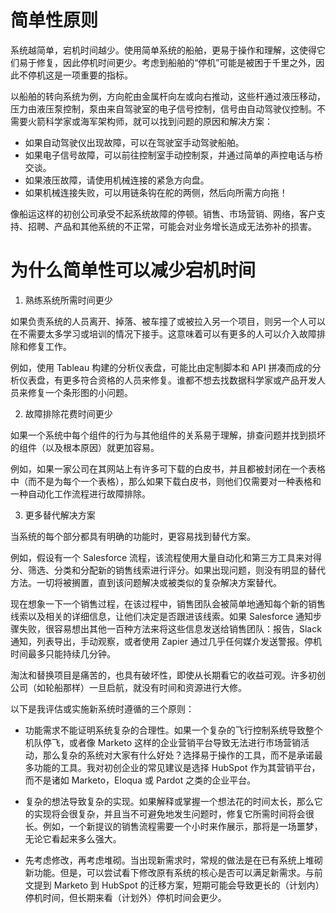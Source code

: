 # 简单性原则

系统越简单，宕机时间越少。使用简单系统的船舶，更易于操作和理解，这使得它们易于修复，因此停机时间更少。考虑到船舶的“停机”可能是被困于千里之外，因此不停机这是一项重要的指标。

以船舶的转向系统为例，方向舵由金属杆向左或向右推动，这些杆通过液压移动，压力由液压泵控制，泵由来自驾驶室的电子信号控制，信号由自动驾驶仪控制。不需要火箭科学家或海军架构师，就可以找到问题的原因和解决方案：

- 如果自动驾驶仪出现故障，可以在驾驶室手动驾驶船舶。
- 如果电子信号故障，可以前往控制室手动控制泵，并通过简单的声控电话与桥交谈。
- 如果液压故障，请使用机械连接的紧急方向盘。
- 如果机械连接失败，可以用链条钩在舵的两侧，然后向所需方向拖！

像船运这样的初创公司承受不起系统故障的停顿。销售、市场营销、网络，客户支持、招聘、产品和其他系统的不正常，可能会对业务增长造成无法弥补的损害。

# 为什么简单性可以减少宕机时间

1. 熟练系统所需时间更少

如果负责系统的人员离开、掉落、被车撞了或被拉入另一个项目，则另一个人可以在不需要太多学习或培训的情况下接手。这意味着可以有更多的人可以介入故障排除和修复工作。

例如，使用 Tableau 构建的分析仪表盘，可能比由定制脚本和 API 拼凑而成的分析仪表盘，有更多符合资格的人员来修复。谁都不想去找数据科学家或产品开发人员来修复一个条形图的小问题。

2. 故障排除花费时间更少

如果一个系统中每个组件的行为与其他组件的关系易于理解，排查问题并找到损坏的组件（以及根本原因）就更加容易。

例如，如果一家公司在其网站上有许多可下载的白皮书，并且都被封闭在一个表格中（而不是为每个一个表格），那么如果下载白皮书，则他们仅需要对一种表格和一种自动化工作流程进行故障排除。

3. 更多替代解决方案

当系统的每个部分都具有明确的功能时，更容易找到替代方案。

例如，假设有一个 Salesforce 流程，该流程使用大量自动化和第三方工具来对得分、筛选、分类和分配新的销售线索进行评分。如果出现问题，则没有明显的替代方法。一切将被搁置，直到该问题解决或被类似的复杂解决方案替代。

现在想象一下一个销售过程，在该过程中，销售团队会被简单地通知每个新的销售线索以及相关的详细信息，让他们决定是否跟进该线索。如果 Salesforce 通知步骤失败，很容易想出其他一百种方法来将这些信息发送给销售团队：报告，Slack 通知，列表导出，手动观察，或者使用 Zapier 通过几乎任何媒介发送警报。停机时间最多只能持续几分钟。

淘汰和替换项目是痛苦的，也具有破坏性，即使从长期看它的收益可观。许多初创公司（如轮船那样）一旦启航，就没有时间和资源进行大修。

以下是我评估或实施新系统时遵循的三个原则：

- 功能需求不能证明系统复杂的合理性。如果一个复杂的飞行控制系统导致整个机队停飞，或者像 Marketo 这样的企业营销平台导致无法进行市场营销活动，那么复杂的系统对大家有什么好处？选择易于操作的工具，而不是承诺最多功能的工具。我对初创企业的常见建议是选择 HubSpot 作为其营销平台，而不是诸如 Marketo，Eloqua 或 Pardot 之类的企业平台。

- 复杂的想法导致复杂的实现。如果解释或掌握一个想法花的时间太长，那么它的实现将会很复杂，并且当不可避免地发生问题时，修复它所需时间将会很长。例如，一个新提议的销售流程需要一个小时来作展示，那将是一场噩梦，无论它看起来多么强大。

- 先考虑修改，再考虑堆砌。当出现新需求时，常规的做法是在已有系统上堆砌新功能。但是，可以尝试看下修改原有系统的核心是否可以满足新需求。与前文提到 Marketo 到 HubSpot 的迁移方案，短期可能会导致更长的（计划内）停机时间，但长期来看（计划外）停机时间会更少。
